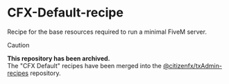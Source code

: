 # CFX-Default-recipe

Recipe for the base resources required to run a minimal FiveM server. 

> [!CAUTION]
> **This repository has been archived.**  
> The "CFX Default" recipes have been merged into the [@citizenfx/txAdmin-recipes](https://github.com/citizenfx/txAdmin-recipes) repository.
